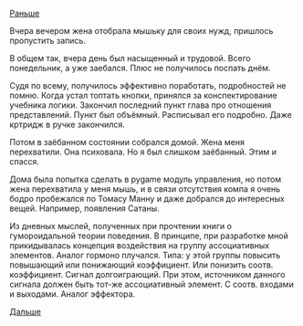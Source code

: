 [Раньше](2019.06.02.md)

Вчера вечером жена отобрала мышьку для своих нужд, пришлось пропустить запись.

В общем так, вчера день был насыщенный и трудовой. Всего понедельник, а уже заебался. Плюс не получилось поспать днём.

Судя по всему, получилось эффективно поработать, подробностей не помню. Когда устал топтать кнопки, принялся за конспектирование учебника логики. Закончил последний пункт глава про отношения представлений. Пункт был объёмный. Расписывал его подробно. Даже кртридж в ручке закончился.

Потом в заёбанном состоянии собрался домой. Жена меня перехватили. Она психовала. Но я был слишком заёбанный. Этим и спасся.

Дома была попытка сделать в pygame модуль управления, но потом жена перехватила у меня мышь, и в связи отсутствия компа я очень бодро пробежался по Томасу Манну и даже добрался до интересных вещей. Например, появления Сатаны.

Из дневных мыслей, полученных при прочтении книги о гумороидальной теории поведения.
В принципе, при разработке мной прикидывалась концепция воздействия на группу ассоциативных элементов. Аналог гормоно плучался. Типа: у этой группы повысить повышающий или понижающий коэффициент. Или понизить соотв. коэффициент. Сигнал долгоиграющий. При этом, источником данного сигнала должен быть тот-же ассоциативный элемент. С соотв. входами и выходами. Аналог эффектора.

 [Дальше](2019.06.04.md)